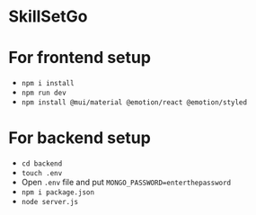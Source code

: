 # SkillSetGo

# For frontend setup

- `npm i install`
- `npm run dev`
- `npm install @mui/material @emotion/react @emotion/styled`

# For backend setup

- `cd backend`
- `touch .env`
- Open `.env` file and put `MONGO_PASSWORD=enterthepassword`
- `npm i package.json`
- `node server.js`
